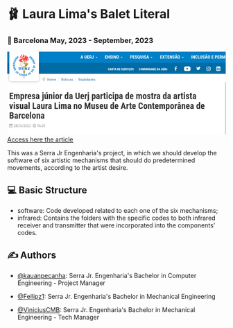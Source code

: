 # 🩰 Laura Lima's Balet Literal

### 📍 Barcelona May, 2023 - September, 2023

![UERJ's Article about the project](./images/lauralima1.png)
[Access here the article](https://www.uerj.br/noticia/empresa-junior-da-uerj-participa-de-mostra-da-artista-visual-laura-lima-no-museu-de-arte-contemporanea-de-barcelona/)

This was a Serra Jr Engenharia's project, in which we should develop the software of six artistic mechanisms that should do predetermined movements, according to the artist desire.

## 💻 Basic Structure

- software: Code developed related to each one of the six mechanisms;
- infrared: Contains the folders with the specific codes to both infrared receiver and transmitter that were incorporated into the components' codes.

## ✍️ Authors

- [@kauanpecanha](https://www.github.com/kauanpecanha): Serra Jr. Engenharia's Bachelor in Computer Engineering - Project Manager

- [@Fellipz1](https://www.github.com/Fellipz1): Serra Jr. Engenharia's Bachelor in Mechanical Engineering

- [@ViniciusCMB](https://www.github.com/ViniciusCMB): Serra Jr. Engenharia's Bachelor in Mechanical Engineering - Tech Manager

